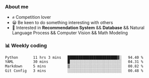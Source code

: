 ### About me

- ✊ Competition lover
- 😀 Be keen to do something interesting with others
- 🎈 Interested in **Recommendation System** && **Database** && Natural Language Process && Computer Vision && Math Modeling


### 📊 Weekly coding
<!--START_SECTION:waka-->

```txt
Python       11 hrs 3 mins   ███████████████████████▓░   94.40 %
YAML         30 mins         █░░░░░░░░░░░░░░░░░░░░░░░░   04.31 %
Markdown     5 mins          ▒░░░░░░░░░░░░░░░░░░░░░░░░   00.82 %
Git Config   3 mins          ░░░░░░░░░░░░░░░░░░░░░░░░░   00.48 %
```

<!--END_SECTION:waka-->
